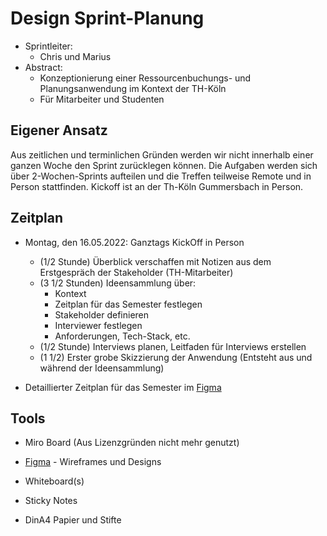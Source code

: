 # Design Sprint-Planung
- Sprintleiter:
  - Chris und Marius
- Abstract:
  - Konzeptionierung einer Ressourcenbuchungs- und Planungsanwendung im Kontext der TH-Köln
  - Für Mitarbeiter und Studenten

## Eigener Ansatz
Aus zeitlichen und terminlichen Gründen werden wir nicht innerhalb einer ganzen Woche den Sprint zurücklegen können. Die Aufgaben werden sich über 2-Wochen-Sprints aufteilen und die Treffen teilweise Remote und in Person stattfinden. Kickoff ist an der Th-Köln Gummersbach in Person.

## Zeitplan
- Montag, den 16.05.2022: Ganztags KickOff in Person
  - (1/2 Stunde) Überblick verschaffen mit Notizen aus dem Erstgespräch der Stakeholder (TH-Mitarbeiter)
  - (3 1/2 Stunden) Ideensammlung über:
    - Kontext
    - Zeitplan für das Semester festlegen
    - Stakeholder definieren
    - Interviewer festlegen
    - Anforderungen, Tech-Stack, etc.
  - (1/2 Stunde) Interviews planen, Leitfaden für Interviews erstellen
  - (1 1/2) Erster grobe Skizzierung der Anwendung (Entsteht aus und während der Ideensammlung)

- Detaillierter Zeitplan für das Semester im [Figma](https://www.figma.com/file/DNjmGCVNuetzCjwzPV7ecP/Whiteboard?node-id=0%3A1)

## Tools
 - Miro Board (Aus Lizenzgründen nicht mehr genutzt)

- [Figma](https://www.figma.com/file/053NZq1L2kvTOmeXZW9iS0/P1-Vision-und-Konzept-team-library?node-id=0%3A1) - Wireframes und Designs
- Whiteboard(s)
- Sticky Notes
- DinA4 Papier und Stifte
